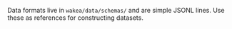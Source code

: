 Data formats live in `wakea/data/schemas/` and are simple JSONL lines.
Use these as references for constructing datasets.

